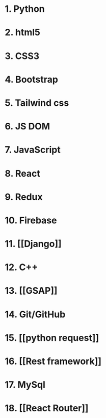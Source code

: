 
# 1.  Python
# 2. html5
# 3. CSS3
# 4. Bootstrap
# 5. Tailwind css
# 6.  JS DOM
# 7. JavaScript
# 8. React
# 9. Redux
# 10. Firebase
# 11. [[Django]]
# 12. C++
# 13. [[GSAP]]
# 14. Git/GitHub
# 15. [[python request]]
# 16. [[Rest framework]]
# 17. MySql
# 18. [[React Router]]